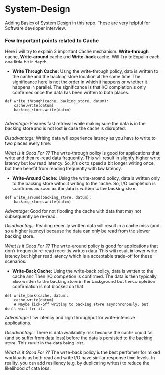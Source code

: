 # System-Design
Adding Basics of System Design in this repo. These are very helpful for Software developer interview.

### Few Important points related to Cache

Here i will try to explain 3 important Cache mechanism. **Write-through** cache, **Write-around** cache and **Write-back** cache. Will Try to Expalin each one little bit in depth.

* **Write Through Cache:** Using the write-through policy, data is written to the cache and the backing store location at the same time. The significance here is not the order in which it happens or whether it happens in parallel. The significance is that I/O completion is only confirmed once the data has been written to both places.

```
def write_through(cache, backing_store, datum):
    cache.write(datum)
    backing_store.write(datum)
    
```
*Advantage:* Ensures fast retrieval while making sure the data is in the backing store and is not lost in case the cache is disrupted.

*Disadvantage:* Writing data will experience latency as you have to write to two places every time.

*What is it Good For ??* The write-through policy is good for applications that write and then re-read data frequently. This will result in slightly higher write latency but low read latency. So, it’s ok to spend a bit longer writing once, but then benefit from reading frequently with low latency.

* **Write-Around Cache:** Using the write-around policy, data is written only to the backing store without writing to the cache. So, I/O completion is confirmed as soon as the data is written to the backing store.

```
def write_around(backing_store, datum):
    backing_store.write(datum)
```

*Advantage:* Good for not flooding the cache with data that may not subsequently be re-read.

*Disadvantage:* Reading recently written data will result in a cache miss (and so a higher latency) because the data can only be read from the slower backing store.

*What is it Good For ??* The write-around policy is good for applications that don’t frequently re-read recently written data. This will result in lower write latency but higher read latency which is a acceptable trade-off for these scenarios.

* **Write-Back Cache:** Using the write-back policy, data is written to the cache and Then I/O completion is confirmed. The data is then typically also written to the backing store in the background but the completion confirmation is not blocked on that.

```
def write_back(cache, datum):
    cache.write(datum)
    # Maybe kick-off writing to backing store asynchronously, but don't wait for it.

```

*Advantage:* Low latency and high throughput for write-intensive applications.

*Disadvantage:* There is data availability risk because the cache could fail (and so suffer from data loss) before the data is persisted to the backing store. This result in the data being lost.

*What is it Good For ??* The write-back policy is the best performer for mixed workloads as both read and write I/O have similar response time levels. In reality, you can add resiliency (e.g. by duplicating writes) to reduce the likelihood of data loss.

